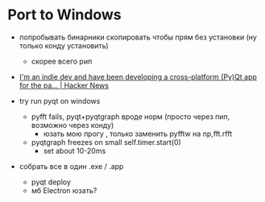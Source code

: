 # Port to Windows
- попробывать бинарники скопировать чтобы прям без установки (ну только конду установить)
  - скорее всего рип

- [I'm an indie dev and have been developing a cross-platform (Py)Qt app for the pa... | Hacker News](https://news.ycombinator.com/item?id=15870010)

- try run pyqt on windows
  - pyfft fails, pyqt+pyqtgraph вроде норм (просто через пип, возможно через конду)
    - юзать мою прогу , только заменить pyfftw на np,fft.rfft
  - pyqtgraph freezes on small  self.timer.start(0) 
    - set about 10-20ms

- собрать все в один .exe / .app
  - pyqt deploy
  - мб Electron юзать?
